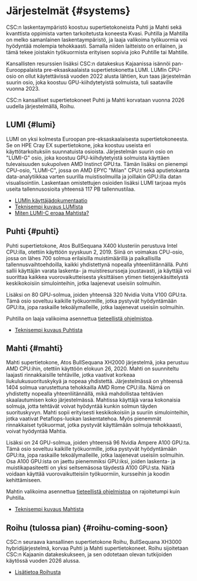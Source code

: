 # Järjestelmät {#systems}

CSC:n laskentaympäristö koostuu supertietokoneista Puhti ja Mahti sekä kvanttista oppimista varten tarkoitetusta koneesta Kvasi. Puhtilla ja Mahtilla on melko samanlainen laskentaympäristö, ja laaja valikoima työkuormia voi hyödyntää molempia tehokkaasti. Samalla niiden laitteisto on erilainen, ja tämä tekee joistakin työkuormista erityisen sopivia joko Puhtille tai Mahtille.

Kansallisten resurssien lisäksi CSC:n datakeskus Kajaanissa isännöi pan-Eurooppalaista pre-eksaskaalaista supertietokonetta LUMI. LUMIn CPU-osio on ollut käytettävissä vuoden 2022 alusta lähtien, kun taas järjestelmän suurin osio, joka koostuu GPU-kiihdytetyistä solmuista, tuli saataville vuonna 2023.

CSC:n kansalliset supertietokoneet Puhti ja Mahti korvataan vuonna 2026 uudella järjestelmällä, Roihu.

## LUMI {#lumi}

LUMI on yksi kolmesta Euroopan pre-eksaskaalaisesta supertietokoneesta. Se on HPE Cray EX supertietokone, joka koostuu useista eri käyttötarkoituksiin suunnatuista osioista. Järjestelmän suurin osio on "LUMI-G" osio, joka koostuu GPU-kiihdytetyistä solmuista käyttäen tulevaisuuden sukupolven AMD Instinct GPU:ta. Tämän lisäksi on pienempi CPU-osio, "LUMI-C", jossa on AMD EPYC "Milan" CPU:t sekä aputietokanta data-analytiikkaa varten suurilla muistisolmuilla ja joillakin GPU:illa datan visualisointiin. Laskentaan omistettujen osioiden lisäksi LUMI tarjoaa myös useita tallennusosioita yhteensä 117 PB tallennustilaa.

- [LUMIn käyttäjädokumentaatio](https://docs.lumi-supercomputer.eu/)
- [Teknisempi kuvaus LUMIsta](https://docs.lumi-supercomputer.eu/hardware/)
- [Miten LUMI-C eroaa Mahtista?](lumi-vs-mahti.md)

## Puhti {#puhti}

Puhti supertietokone, Atos BullSequana X400 klusteriin perustuva Intel CPU:illa, otettiin käyttöön syyskuun 2, 2019. Siinä on voimakas CPU-osio, jossa on lähes 700 solmua erilaisilla muistimäärillä ja paikallisilla tallennusvaihtoehdoilla, kaikki yhdistettynä nopealla yhteenliitännällä. Puhti sallii käyttäjän varata laskenta- ja muistiresursseja joustavasti, ja käyttäjä voi suorittaa kaikkea vuorovaikutteisesta yksittäisen ytimen tietojenkäsittelystä keskikokoisiin simulointeihin, jotka laajenevat useisiin solmuihin.

Lisäksi on 80 GPU-solmua, joiden yhteensä 320 Nvidia Volta V100 GPU:ta. Tämä osio soveltuu kaikille työkuormille, jotka pystyvät hyödyntämään GPU:ita, jopa raskaille tekoälymalleille, jotka laajenevat useisiin solmuihin.

Puhtilla on laaja valikoima asennettua [tieteellistä ohjelmistoa](../apps/by_system.md#puhti).

- [Teknisempi kuvaus Puhtista](systems-puhti.md)

## Mahti {#mahti}

Mahti supertietokone, Atos BullSequana XH2000 järjestelmä, joka perustuu AMD CPU:ihin, otettiin käyttöön elokuun 26, 2020. Mahti on suunniteltu laajasti rinnakkaisille tehtäville, jotka vaativat korkeaa liukulukusuorituskykyä ja nopeaa yhdistettä. Järjestelmässä on yhteensä 1404 solmua varustettuna tehokkailla AMD Rome CPU:illa. Nämä on yhdistetty nopealla yhteenliitännällä, mikä mahdollistaa tehtävien skaalautumisen koko järjestelmässä. Mahtissa käyttäjä varaa kokonaisia solmuja, jotta tehtävät voivat hyödyntää kunkin solmun täyden suorituskyvyn. Mahti sopii erityisesti keskikokoisiin ja suuriin simulointeihin, jotka vaativat Petaflops-luokan laskentatehoa. Myös pienemmät rinnakkaiset työkuormat, jotka pystyvät käyttämään solmuja tehokkaasti, voivat hyödyntää Mahtia.

Lisäksi on 24 GPU-solmua, joiden yhteensä 96 Nvidia Ampere A100 GPU:ta. Tämä osio soveltuu kaikille työkuormille, jotka pystyvät hyödyntämään GPU:ita, jopa raskaille tekoälymalleille, jotka laajenevat useisiin solmuihin. Osa A100 GPU:ista on jaettu pienemmiksi GPU:iksi, joiden laskenta- ja muistikapasiteetti on yksi seitsemäsosa täydestä A100 GPU:sta. Näitä voidaan käyttää vuorovaikutteisiin työkuormiin, kursseihin ja koodin kehittämiseen.

Mahtin valikoima asennettua [tieteellistä ohjelmistoa](../apps/by_system.md#mahti) on rajoitetumpi kuin Puhtilla.

- [Teknisempi kuvaus Mahtista](systems-mahti.md)

## Roihu (tulossa pian) {#roihu-coming-soon}

CSC:n seuraava kansallinen supertietokone Roihu, BullSequana XH3000 hybridijärjestelmä, korvaa Puhti ja Mahti supertietokoneet. Roihu sijoitetaan CSC:n Kajaanin datakeskukseen, ja sen odotetaan olevan tutkijoiden käytössä vuoden 2026 alussa.

- [Lisätietoa Roihusta](systems-roihu.md)